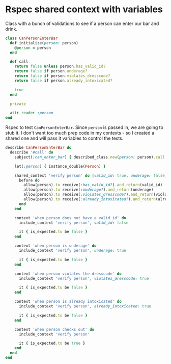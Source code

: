 # Rspec shared context with variables

Class with a bunch of validations to see if a person can enter our bar and drink.

```ruby
class CanPersonEnterBar
  def initialize(person: person)
    @person = person
  end

  def call
    return false unless person.has_valid_id?
    return false if person.underage?
    return false if person.violates_dresscode?
    return false if person.already_intoxicated?

    true
  end

  private

  attr_reader :person
end
```

Rspec to test `CanPersonEnterBar`. Since `person` is passed in, we are going to stub it. I don't want too much prep code in my contexts - so I created a shared one and will pass it variables to control the tests.

```ruby
describe CanPersonEnterBar do
  describe '#call' do
    subject(:can_enter_bar) { described_class.new(person: person).call }

    let(:person) { instance_double(Person) }

    shared_context 'verify person' do |valid_id: true, underage: false, violates_dresscode: false, already_intoxicated: false|
      before do
        allow(person).to receive(:has_valid_id?).and_return(valid_id)
        allow(person).to receive(:underage?).and_return(underage)
        allow(person).to receive(:violates_dresscode?).and_return(violates_dresscode)
        allow(person).to receive(:already_intoxicated?).and_return(already_intoxicated)
      end
    end

    context 'when person does not have a valid id' do
      include_context 'verify person', valid_id: false

      it { is_expected.to be false }
    end

    context 'when person is underage' do
      include_context 'verify person', underage: true

      it { is_expected.to be false }
    end

    context 'when person violates the dresscode' do
      include_context 'verify person', violates_dresscode: true

      it { is_expected.to be false }
    end

    context 'when person is already intoxicated' do
      include_context 'verify person', already_intoxicated: true

      it { is_expected.to be false }
    end

    context 'when person checks out' do
      include_context 'verify person'

      it { is_expected.to be true }
    end
  end
end
```
